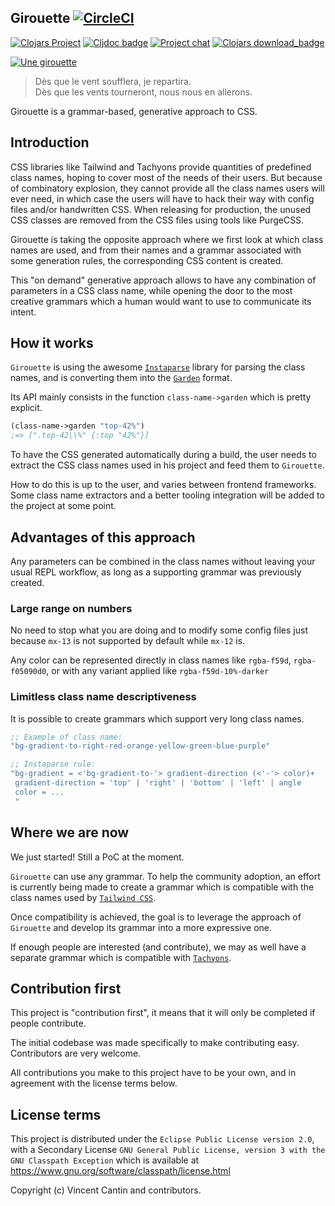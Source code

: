 ## Girouette [![CircleCI](https://circleci.com/gh/green-coder/girouette.svg?style=svg)](https://circleci.com/gh/green-coder/girouette)

[![Clojars Project](https://img.shields.io/clojars/v/girouette.svg)](https://clojars.org/girouette)
[![Cljdoc badge](https://cljdoc.org/badge/girouette/girouette)](https://cljdoc.org/d/girouette/girouette/CURRENT)
[![Project chat](https://img.shields.io/badge/slack-join_chat-brightgreen.svg)](https://clojurians.slack.com/archives/C01J8H2VD97)
[![Clojars download_badge](https://img.shields.io/clojars/dt/girouette?color=opal)](https://clojars.org/girouette)


[![Une girouette](https://upload.wikimedia.org/wikipedia/commons/thumb/e/e0/Girouette_Bateau_Yeu.jpg/360px-Girouette_Bateau_Yeu.jpg)](https://commons.wikimedia.org/wiki/File:Girouette_Bateau_Yeu.jpg)

> Dès que le vent soufflera, je repartira.<br>
> Dès que les vents tourneront, nous nous en allerons.

Girouette is a grammar-based, generative approach to CSS.

## Introduction

CSS libraries like Tailwind and Tachyons provide quantities of predefined class names,
hoping to cover most of the needs of their users. But because of combinatory explosion,
they cannot provide all the class names users will ever need, in which case the users will
have to hack their way with config files and/or handwritten CSS.
When releasing for production, the unused CSS classes are removed from the CSS files using
tools like PurgeCSS.

Girouette is taking the opposite approach where we first look at which class names are used,
and from their names and a grammar associated with some generation rules, the corresponding
CSS content is created.

This "on demand" generative approach allows to have any combination of parameters in a CSS
class name, while opening the door to the most creative grammars which a human would want
to use to communicate its intent.

## How it works

`Girouette` is using the awesome [`Instaparse`](https://github.com/Engelberg/instaparse)
library for parsing the class names, and is converting them into the
[`Garden`](https://github.com/noprompt/garden) format.

Its API mainly consists in the function `class-name->garden` which is pretty explicit.

```clojure
(class-name->garden "top-42%")
;=> [".top-42\\%" {:top "42%"}]
```

To have the CSS generated automatically during a build, the user needs to extract the
CSS class names used in his project and feed them to `Girouette`.

How to do this is up to the user, and varies between frontend frameworks.
Some class name extractors and a better tooling integration will be added to the project
at some point.

## Advantages of this approach

Any parameters can be combined in the class names without leaving your usual REPL workflow,
as long as a supporting grammar was previously created.

### Large range on numbers

No need to stop what you are doing and to modify some config files just because
`mx-13` is not supported by default while `mx-12` is.

Any color can be represented directly in class names like `rgba-f59d`, `rgba-f05090d0`,
or with any variant applied like `rgba-f59d-10%-darker`

### Limitless class name descriptiveness

It is possible to create grammars which support very long class names.

```clojure
;; Example of class name:
"bg-gradient-to-right-red-orange-yellow-green-blue-purple"

;; Instaparse rule:
"bg-gradient = <'bg-gradient-to-'> gradient-direction (<'-'> color)+
 gradient-direction = 'top' | 'right' | 'bottom' | 'left' | angle
 color = ...
 "
```

## Where we are now

We just started! Still a PoC at the moment.

`Girouette` can use any grammar. To help the community adoption,
an effort is currently being made to create a grammar which is compatible
with the class names used by [`Tailwind CSS`](https://tailwindcss.com/).

Once compatibility is achieved, the goal is to leverage the approach of
`Girouette` and develop its grammar into a more expressive one.

If enough people are interested (and contribute), we may as well have a
separate grammar  which is compatible with [`Tachyons`](https://tachyons.io/).

## Contribution first

This project is "contribution first", it means that it will only be completed if
people contribute.

The initial codebase was made specifically to make contributing easy. Contributors
are very welcome.

All contributions you make to this project have to be your own, and  in agreement
with the license terms below.

## License terms

This project is distributed under the `Eclipse Public License version 2.0`,
with a Secondary License
`GNU General Public License, version 3 with the GNU Classpath Exception`
which is available at https://www.gnu.org/software/classpath/license.html

Copyright (c) Vincent Cantin and contributors.

